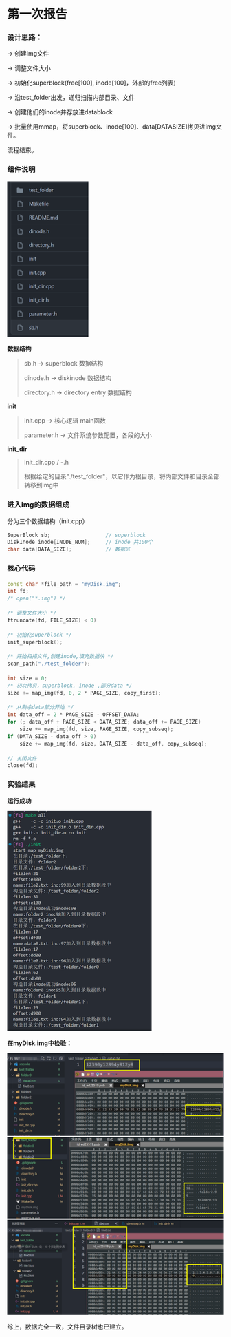 # 第一次报告



### 设计思路：

-> 创建img文件 

-> 调整文件大小 

-> 初始化superblock(free[100], inode[100]，外部的free列表) 

-> 沿test_folder出发，递归扫描内部目录、文件 

-> 创建他们的inode并存放进datablock 

-> 批量使用mmap，将superblock、inode[100]、data[DATASIZE]拷贝进img文件。

流程结束。





### 组件说明

<img src=".\first_report.assets\image-20230403155044218.png" alt="image-20230403155044218" style="zoom:50%;" />

**数据结构**

> sb.h 		-> superblock 数据结构
>
> dinode.h 	-> diskinode 数据结构
>
> directory.h  -> directory entry 数据结构

**init**

> init.cpp 	-> 核心逻辑 main函数
>
> parameter.h  -> 文件系统参数配置，各段的大小

**init_dir**

> init_dir.cpp / -.h
>
> 根据给定的目录"./test_folder"，以它作为根目录，将内部文件和目录全部转移到img中



### 进入img的数据组成

分为三个数据结构（init.cpp）

```c++
SuperBlock sb;					// superblock
DiskInode inode[INODE_NUM];		// inode 共100个
char data[DATA_SIZE];    		// 数据区
```



### 核心代码

```c++
const char *file_path = "myDisk.img";
int fd;
/* open("*.img") */

/* 调整文件大小 */
ftruncate(fd, FILE_SIZE) < 0)

/* 初始化superblock */
init_superblock();

/* 开始扫描文件,创建inode,填充数据块 */
scan_path("./test_folder");

int size = 0;
/* 初次拷贝，superblock, inode ,部分data */
size += map_img(fd, 0, 2 * PAGE_SIZE, copy_first);

/* 从剩余data部分开始 */
int data_off = 2 * PAGE_SIZE - OFFSET_DATA;
for (; data_off + PAGE_SIZE < DATA_SIZE; data_off += PAGE_SIZE)
    size += map_img(fd, size, PAGE_SIZE, copy_subseq);
if (DATA_SIZE - data_off > 0)
    size += map_img(fd, size, DATA_SIZE - data_off, copy_subseq);

// 关闭文件
close(fd);
```



### 实验结果

**运行成功**

<img src=".\first_report.assets\image-20230403155838193.png" alt="image-20230403155838193" style="zoom:50%;" />



**在myDisk.img中检验：**

<img src=".\first_report.assets\image-20230403153101808.png" alt="image-20230403155838193" style="zoom:50%;" />

<img src=".\first_report.assets\image-20230403152859599.png" alt="image-20230403155838193" style="zoom:50%;" />

<img src=".\first_report.assets\image-20230403153050452.png" alt="image-20230403155838193" style="zoom:50%;" />

综上，数据完全一致，文件目录树也已建立。